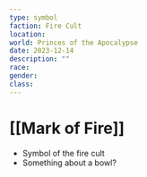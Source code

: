 ```yaml
---
type: symbol
faction: Fire Cult
location: 
world: Princes of the Apocalypse
date: 2023-12-14
description: ""
race: 
gender: 
class:
---
```

# [[Mark of Fire]]

- Symbol of the fire cult
- Something about a bowl?